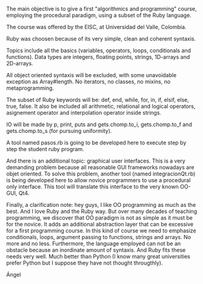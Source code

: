 The main objective is to give a first "algorithmics and programming" course, employing the procedural paradigm, using a subset of the Ruby language.

The course was offered by the EISC, at Universidad del Valle, Colombia.

Ruby was choosen because of its very simple, clean and coherent syntaxis.

Topics include all the basics (variables, operators, loops, conditionals and functions). Data types are integers, floating points, strings, 1D-arrays and 2D-arrays.

All object oriented syntaxis will be excluded, with some unavoidable exception as Array#length. No iterators, no classes, no mixins, no metaprogramming.

The subset of Ruby keywords will be: def, end, while, for, in, if, elsif, else, true, false. It also be included all arithmetic, relational and logical operators, asignement operator and interpolation operator inside strings.

IO will be made by p, print, puts and gets.chomp.to_i, gets.chomp.to_f and gets.chomp.to_s (for pursuing uniformity).

A tool named pasos.rb is going to be developed here to execute step by step the student ruby program.

And there is an additional topic: graphical user interfaces. This is a very demanding problem because all reasonable GUI frameworks nowadays are objet oriented. To solve this problem, another tool (named integracionQt.rb) is being developed here to allow novice programmers to use a procedural only interface. This tool will translate this interface to the very known OO-GUI, Qt4.

Finally, a clarification note: hey guys, I like OO programming as much as the best. And I love Ruby and the Ruby way. But over many decades of teaching programming, we discover that OO paradigm is not as simple as it must be for the novice. It adds an additional abstraction layer that can be excessive for a first programming course. In this kind of course we need to emphasize conditionals, loops, argument passing to functions, strings and arrays. No more and no less. Furthermore, the language employed can not be an obstacle because an inordinate amount of syntaxis. And Ruby fits these needs very well. Much better than Python (I know many great universities prefer Python but I suppose they have not thought througthly).

Ángel

